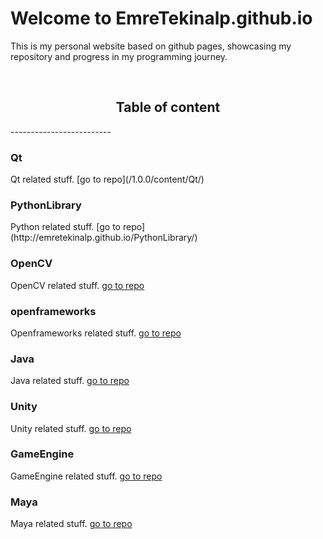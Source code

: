 # Welcome to EmreTekinalp.github.io

This is my personal website based on github pages,
showcasing my repository and progress in my programming journey.

<br>

<h2 style="text-align:center;"> Table of content </h2>
-------------------------

<br>

<h3> Qt </h3>
  Qt related stuff.
  [go to repo](/1.0.0/content/Qt/)

<h3> PythonLibrary </h3>
  Python related stuff.
  [go to repo](http://emretekinalp.github.io/PythonLibrary/)

### OpenCV
  OpenCV related stuff.
  [go to repo](http://emretekinalp.github.io/OpenCV/)

### openframeworks
  Openframeworks related stuff.
  [go to repo](http://emretekinalp.github.io/openFrameworks/)

### Java
  Java related stuff.
  [go to repo](http://emretekinalp.github.io/Java/)

### Unity
  Unity related stuff.
  [go to repo](http://emretekinalp.github.io/Unity/)

### GameEngine
  GameEngine related stuff.
  [go to repo](http://emretekinalp.github.io/GameEngine/)

### Maya
  Maya related stuff.
  [go to repo](http://emretekinalp.github.io/Maya/)
